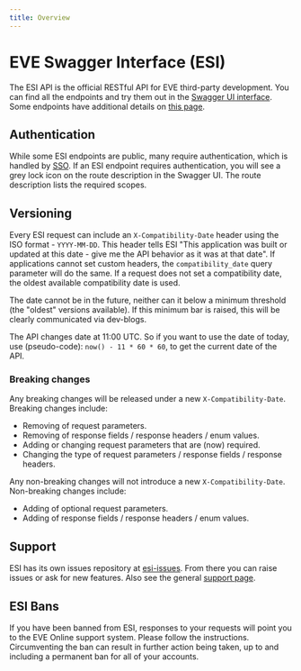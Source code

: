 ```yaml
---
title: Overview
---
```

# EVE Swagger Interface (ESI)

The ESI API is the official RESTful API for EVE third-party development. You can find all the endpoints and try them out in the [Swagger UI interface](https://esi.evetech.net/ui/). Some endpoints have additional details on [this page](../endpoints/).

## Authentication

While some ESI endpoints are public, many require authentication, which is handled by [SSO](../../sso/). If an ESI endpoint requires authentication, you will see a grey lock icon on the route description in the Swagger UI. The route description lists the required scopes.

## Versioning

Every ESI request can include an `X-Compatibility-Date` header using the ISO format - `YYYY-MM-DD`.
This header tells ESI "This application was built or updated at this date - give me the API behavior as it was at that date".
If applications cannot set custom headers, the `compatibility_date` query parameter will do the same.
If a request does not set a compatibility date, the oldest available compatibility date is used.

The date cannot be in the future, neither can it below a minimum threshold (the "oldest" versions available).
If this minimum bar is raised, this will be clearly communicated via dev-blogs.

The API changes date at 11:00 UTC.
So if you want to use the date of today, use (pseudo-code): `now() - 11 * 60 * 60`, to get the current date of the API.

### Breaking changes

Any breaking changes will be released under a new `X-Compatibility-Date`. Breaking changes include:

- Removing of request parameters.
- Removing of response fields / response headers / enum values.
- Adding or changing request parameters that are (now) required.
- Changing the type of request parameters / response fields / response headers.

Any non-breaking changes will not introduce a new `X-Compatibility-Date`. Non-breaking changes include:

- Adding of optional request parameters.
- Adding of response fields / response headers / enum values.

## Support

ESI has its own issues repository at [esi-issues](https://github.com/esi/esi-issues). From there you can raise issues or ask for new features. Also see the general [support page](../../../support/).

## ESI Bans

If you have been banned from ESI, responses to your requests will point you to the EVE Online support system. Please follow the instructions. Circumventing the ban can result in further action being taken, up to and including a permanent ban for all of your accounts.
